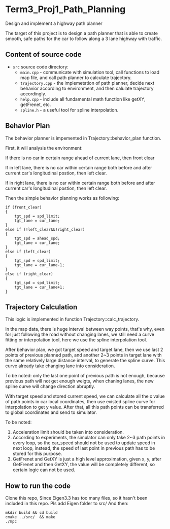 # Term3_Proj1_Path_Planning
Design and implement a highway path planner


The target of this project is to design a path planner that is able to create smooth, safe paths for the car to follow along a 3 lane highway with traffic.

## Content of source code
- `src` source code directory:
  - `main.cpp` - communicate with simulation tool, call functions to load map file, and call path planner to calculate trajectory.
  - `trajectory.cpp` - the implemetation of path planner, decide next behavior according to environment, and then calulate trajectory accordingly.
  - `help.cpp` - include all fundamental math function like getXY, getFrenet, etc.
  - `spline.h` - a useful tool for spline interpolation.

## Behavior Plan

The behavior planner is impemented in Trajectory::behavior_plan function.

First, it will analysis the environment:

If there is no car in certain range ahead of current lane, then front clear

If in left lane, there is no car within certain range both before and after current car's longitudinal postion, then left clear.

If in right lane, there is no car within certain range both before and after current car's longitudinal postion, then left clear.


Then the simple behavior planning works as following:

	if (front_clear)
	{
		tgt_spd = spd_limit;
		tgt_lane = cur_lane;
	}
	else if (!left_clear&&!right_clear)
	{
		tgt_spd = ahead_spd;
		tgt_lane = cur_lane;
	}
	else if (left_clear)
	{
		tgt_spd = spd_limit;
		tgt_lane = cur_lane-1;
	}
	else if (right_clear)
	{
		tgt_spd = spd_limit;
		tgt_lane = cur_lane+1;
	}


## Trajectory Calculation

This logic is implemented in function Trajectory::calc_trajectory.

In the map data, there is huge interval between way points, that's why, even for just following the road without changing lanes, we still need a curve fitting or interpolation tool, here we use the spline interpolation tool. 

After behavior plan, we got target speed and target lane, then we use last 2 points of previous planned path, and another 2~3 points in target lane with the same relatively large distance interval, to generate the spline curve. This curve already take changing lane into consideration. 

To be noted: only the last one point of previous path is not enough, because previous path will not get enough weigts, when chaning lanes, the new spline curve will change direction abruptly.

With target speed and stored current speed, we can calculate all the x value of path points in car local coordinates, then use existed spline curve for interpolation to get y value. After that, all this path points can be transferred to global coordinates and send to simulator.

To be noted:
1. Acceleration limit should be taken into consideration.
2. According to experiments, the simulator can only take 2~3 path points in every loop, so the car_speed should not be used to update speed in next loop, instead, the speed of last point in previous path has to be stored for this purpose.
3. GetFrenet and GetXY is just a high level approximation, given x, y, after GetFrenet and then GetXY, the value will be completely different, so certain logic can not be used.


## How to run the code
Clone this repo, 
Since Eigen3.3 has too many files, so it hasn't been included in this repo.
Pls add Eigen folder to src/
And then:
```
mkdir build && cd build
cmake ../src/  && make
./mpc
```





